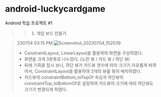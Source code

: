 # android-luckycardgame
Android 학습 프로젝트 #1

> > 1. 게임 보드 만들기

> 230704 03:15 PM
![Screenshot_20230704_152039](https://github.com/softeerbootcamp-2nd/android-luckycardgame/assets/61905052/98fcca03-e1ab-4ef1-831a-d6991fe64863)
> - ConstraintLayout, LinearLayout을 활용하여 화면을 구성하였다.
> - 화면을 크게 3분류로 나누었다. (노란 뷰 / 카드 뷰 / 하단 뷰)
> - 뒤에 기획을 잠시 보니, 하단 뷰가 카드뷰 갯수에 따라 크기가 자유롭게 바뀌어서, ConstraintLayout을 활용하여 3개의 뷰를 묶어 배치하였다.
> - 카드뷰의 constraintBottom_toTopOf 속성과 하단뷰의 constraintTop_toBottomOf로 설정하여 카드뷰의 크기에 따라 하단뷰도 크기가 변경되게 하였다.

